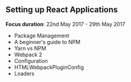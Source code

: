 ## Setting up React Applications

**Focus duration**:  22nd May 2017 - 29th May 2017

* Package Management
* A beginner's guide to NPM
* Yarn vs NPM
* Webpack 2
* Configuration
* HTMLWebpackPluginConfig
* Loaders

